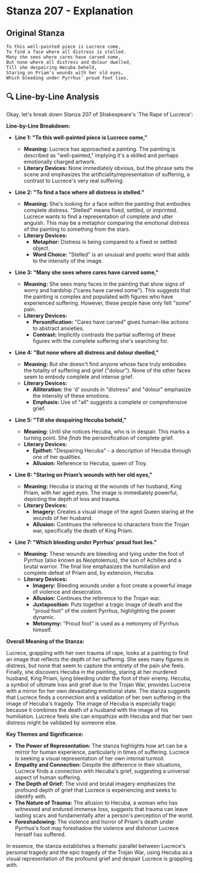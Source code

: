 # Stanza 207 - Explanation

## Original Stanza
```
To this well-painted piece is Lucrece come,
To find a face where all distress is stelled.
Many she sees where cares have carved some,
But none where all distress and dolour dwelled,
Till she despairing Hecuba beheld,
Staring on Priam’s wounds with her old eyes,
Which bleeding under Pyrrhus’ proud foot lies.
```

## 🔍 Line-by-Line Analysis
Okay, let's break down Stanza 207 of Shakespeare's 'The Rape of Lucrece':

**Line-by-Line Breakdown:**

*   **Line 1: "To this well-painted piece is Lucrece come,"**

    *   **Meaning:** Lucrece has approached a painting. The painting is described as "well-painted," implying it's a skilled and perhaps emotionally charged artwork.
    *   **Literary Devices:** None immediately obvious, but the phrase sets the scene and emphasizes the artificiality/representation of suffering, a contrast to Lucrece's very real suffering.

*   **Line 2: "To find a face where all distress is stelled."**

    *   **Meaning:** She's looking for a face *within* the painting that embodies complete distress. "Stelled" means fixed, settled, or imprinted. Lucrece wants to find a representation of complete and utter anguish. This may be a metaphor comparing the emotional distress of the painting to something from the stars.
    *   **Literary Devices:**
        *   **Metaphor:** Distress is being compared to a fixed or settled object.
        *   **Word Choice:** "Stelled" is an unusual and poetic word that adds to the intensity of the image.

*   **Line 3: "Many she sees where cares have carved some,"**

    *   **Meaning:** She sees many faces in the painting that show signs of worry and hardship ("cares have carved some"). This suggests that the painting is complex and populated with figures who have experienced suffering. However, these people have only felt "some" pain.
    *   **Literary Devices:**
        *   **Personification:** "Cares have carved" gives human-like actions to abstract anxieties.
        *   **Contrast:** Implicitly contrasts the partial suffering of these figures with the complete suffering she's searching for.

*   **Line 4: "But none where all distress and dolour dwelled,"**

    *   **Meaning:** But she doesn't find anyone whose face truly embodies the totality of suffering and grief ("dolour"). None of the other faces seem to embody complete and intense grief.
    *   **Literary Devices:**
        *   **Alliteration:** the 'd' sounds in "distress" and "dolour" emphasize the intensity of these emotions.
        *   **Emphasis:** Use of "all" suggests a complete or comprehensive grief.

*   **Line 5: "Till she despairing Hecuba beheld,"**

    *   **Meaning:** Until she notices Hecuba, who is in despair. This marks a turning point. She *finds* the personification of complete grief.
    *   **Literary Devices:**
        *   **Epithet:** "Despairing Hecuba" - a description of Hecuba through one of her qualities.
        *   **Allusion:** Reference to Hecuba, queen of Troy.

*   **Line 6: "Staring on Priam’s wounds with her old eyes,"**

    *   **Meaning:** Hecuba is staring at the wounds of her husband, King Priam, with her aged eyes. The image is immediately powerful, depicting the depth of loss and trauma.
    *   **Literary Devices:**
        *   **Imagery:** Creates a visual image of the aged Queen staring at the wounds of her husband.
        *   **Allusion:** Continues the reference to characters from the Trojan war, specifically the death of King Priam.

*   **Line 7: "Which bleeding under Pyrrhus’ proud foot lies."**

    *   **Meaning:** These wounds are bleeding and lying under the foot of Pyrrhus (also known as Neoptolemus), the son of Achilles and a brutal warrior. The final line emphasizes the humiliation and complete defeat of Priam and, by extension, Hecuba.
    *   **Literary Devices:**
        *   **Imagery:** Bleeding wounds under a foot create a powerful image of violence and desecration.
        *   **Allusion:** Continues the reference to the Trojan war.
        *   **Juxtaposition:** Puts together a tragic image of death and the "proud foot" of the violent Pyrrhus, highlighting the power dynamic.
        *   **Metonymy:** "Proud foot" is used as a metonymy of Pyrrhus himself.

**Overall Meaning of the Stanza:**

Lucrece, grappling with her own trauma of rape, looks at a painting to find an image that reflects the depth of her suffering. She sees many figures in distress, but none that seem to capture the entirety of the pain she feels. Finally, she discovers Hecuba in the painting, staring at her murdered husband, King Priam, lying bleeding under the foot of their enemy. Hecuba, a symbol of ultimate loss and grief due to the Trojan War, provides Lucrece with a mirror for her own devastating emotional state. The stanza suggests that Lucrece finds a connection and a validation of her own suffering in the image of Hecuba's tragedy. The image of Hecuba is especially tragic because it combines the death of a husband with the image of his humiliation. Lucrece feels she can empathize with Hecuba and that her own distress might be validated by someone else.

**Key Themes and Significance:**

*   **The Power of Representation:** The stanza highlights how art can be a mirror for human experience, particularly in times of suffering. Lucrece is seeking a visual representation of her own internal turmoil.
*   **Empathy and Connection:** Despite the difference in their situations, Lucrece finds a connection with Hecuba's grief, suggesting a universal aspect of human suffering.
*   **The Depth of Grief:** The vivid and brutal imagery emphasizes the profound depth of grief that Lucrece is experiencing and seeks to identify with.
*   **The Nature of Trauma:** The allusion to Hecuba, a woman who has witnessed and endured immense loss, suggests that trauma can leave lasting scars and fundamentally alter a person's perception of the world.
*   **Foreshadowing:** The violence and horror of Priam's death under Pyrrhus's foot may foreshadow the violence and dishonor Lucrece herself has suffered.

In essence, the stanza establishes a thematic parallel between Lucrece's personal tragedy and the epic tragedy of the Trojan War, using Hecuba as a visual representation of the profound grief and despair Lucrece is grappling with.
